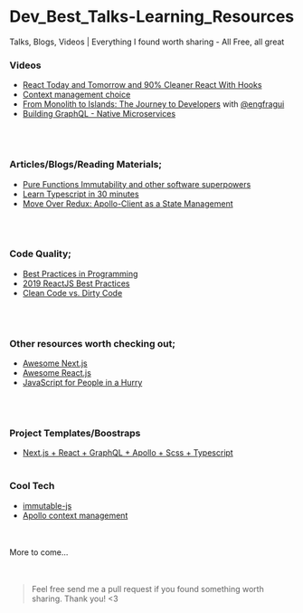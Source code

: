 # Dev_Best_Talks-Learning_Resources
Talks, Blogs, Videos | Everything I found worth sharing - All Free, all great

### Videos
- [React Today and Tomorrow and 90% Cleaner React With Hooks](https://www.youtube.com/watch?v=dpw9EHDh2bM)
- [Context management choice](https://www.youtube.com/watch?v=Q54YDGC_t3Y)
- [From Monolith to Islands: The Journey to Developers](https://www.youtube.com/watch?v=f7BMSVhZan0&t=783s) with [@engfragui](https://github.com/engfragui)
- [Building GraphQL - Native Microservices](https://www.youtube.com/watch?v=WhYjSFKNhBA)

<br><br>
### Articles/Blogs/Reading Materials;
- [Pure Functions Immutability and other software superpowers](https://medium.com/dailyjs/pure-functions-immutability-and-other-software-superpowers-dfe6039af8f6)
- [Learn Typescript in 30 minutes](https://tutorialzine.com/2016/07/learn-typescript-in-30-minutes)
- [Move Over Redux: Apollo-Client as a State Management](https://engineering.circle.com/https-medium-com-mattdionis-move-over-redux-apollo-client-as-a-state-management-solution-1f9325f96cdd)

<br><br>
### Code Quality;
- [Best Practices in Programming](https://whitelabelcoders.com/best-practices-in-programming-based-on-solid-kiss-and-personal-experience/)
- [2019 ReactJS Best Practices](https://medium.com/@konstankino/2019-reactjs-best-practices-design-patterns-516e1c3ca06a)
- [Clean Code vs. Dirty Code](https://americanexpress.io/clean-code-dirty-code/)

<br><br>
### Other resources worth checking out;
- [Awesome Next.js](https://github.com/unicodeveloper/awesome-nextjs)
- [Awesome React.js](https://github.com/enaqx/awesome-react/blob/master/README.md)
- [JavaScript for People in a Hurry](http://jstherightway.org)


<br><br>
### Project Templates/Boostraps
- [Next.js + React + GraphQL + Apollo + Scss + Typescript](https://github.com/Sebastp/Next-react-graphql-apollo_Boostrap)
<br><br>
### Cool Tech
- [immutable-js](https://github.com/immutable-js/immutable-js)
- [Apollo context management](https://www.apollographql.com/docs/react/data/local-state/)

<br><br>
More to come...<br>
<br><br>

> Feel free send me a pull request if you found something worth sharing. Thank you! <3
